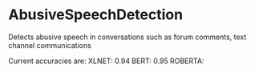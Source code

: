 # AbusiveSpeechDetection
Detects abusive speech in conversations such as forum comments, text channel communications

Current accuracies are: 
XLNET: 0.94
BERT: 0.95
ROBERTA: 

